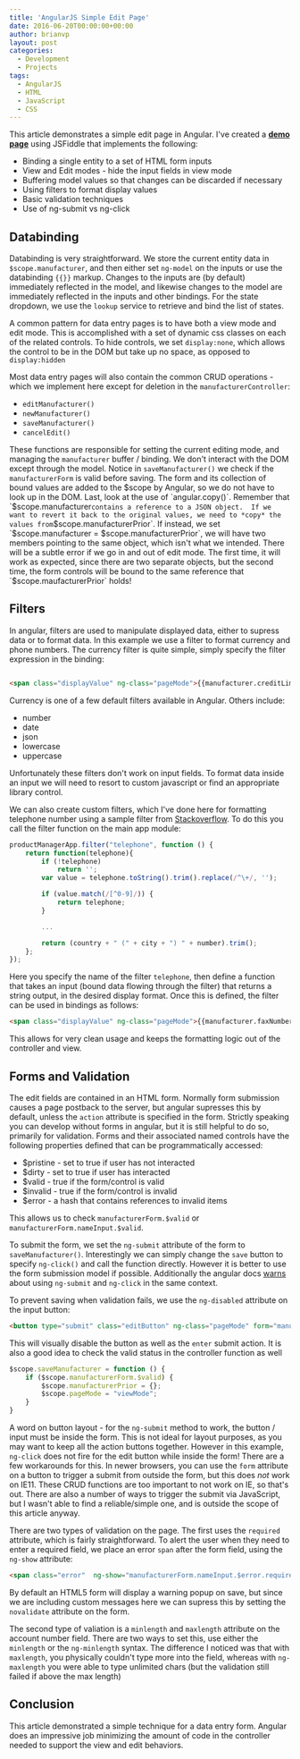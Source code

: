 ```yaml
---
title: 'AngularJS Simple Edit Page'
date: 2016-06-20T00:00:00+00:00
author: brianvp
layout: post
categories:
  - Development
  - Projects
tags:
  - AngularJS
  - HTML
  - JavaScript
  - CSS
---
```


This article demonstrates a simple edit page in Angular.
I've created a **[demo page](https://jsfiddle.net/brnvndr/44Let626/)** using JSFiddle that implements the following:

- Binding a single entity to a set of HTML form inputs
- View and Edit modes - hide the input fields in view mode
- Buffering model values so that changes can be discarded if necessary
- Using filters to format display values
- Basic validation techniques
- Use of ng-submit vs ng-click

## Databinding

Databinding is very straightforward.  We store the current entity data in `$scope.manufacturer`, and then either set `ng-model` on the inputs or use the databinding `{{}}` markup.  Changes to the inputs are (by default) immediately reflected in the model, and likewise changes to the model are immediately reflected in the inputs and other bindings. For the state dropdown, we use the `lookup` service to retrieve and bind the list of states. 

A common pattern for data entry pages is to have both a view mode and edit mode. This is accomplished with a set of dynamic css classes on each of the related controls. To hide controls, we set `display:none`, which allows the control to be in the DOM but take up no space, as opposed to `display:hidden` 

Most data entry pages will also contain the common CRUD operations - which we implement here except for deletion in the `manufacturerController`:

- `editManufacturer()`
- `newManufacturer()`
- `saveManufacturer()`
- `cancelEdit()`

These functions are responsible for setting the current editing mode, and managing the `manufacturer` buffer / binding. We don't interact with the DOM except through the model.  Notice in `saveManufacturer()` we check if the `manufacturerForm` is valid before saving.  The form and its collection of bound values are added to the $scope by Angular, so we do not have to look up in the DOM.   Last, look at the use of `angular.copy()`.  Remember that `$scope.manufacturer` contains a reference to a JSON object.  If we want to revert it back to the original values, we need to *copy* the values from `$scope.manufacturerPrior`. If instead, we set `$scope.manufacturer = $scope.manufacturerPrior`, we will have two members pointing to the same object, which isn't what we intended.  There will be a subtle error if we go in and out of edit mode.  The first time, it will work as expected, since there are two separate objects, but the second time, the form controls will be bound to the same reference that `$scope.maufacturerPrior` holds!

## Filters

In angular, filters are used to manipulate displayed data, either to supress data or to format data.  In this example we use a filter to format currency and phone numbers.  The currency filter is quite simple, simply specify the filter expression in the binding:

```html

<span class="displayValue" ng-class="pageMode">{{manufacturer.creditLimit | currency}}</span>

```

Currency is one of a few default filters available in Angular. Others include:

- number
- date
- json
- lowercase
- uppercase

Unfortunately these filters don't work on input fields. To format data inside an input we will need to resort to custom javascript or find an appropriate library control.  

We can also create custom filters, which I've done here for formatting telephone number using a sample filter from [Stackoverflow]( http://stackoverflow.com/a/12728924/24892).  To do this you call the filter function on the main app module:

```javascript
productManagerApp.filter("telephone", function () {
    return function(telephone){
        if (!telephone)
            return '';
        var value = telephone.toString().trim().replace(/^\+/, '');

        if (value.match(/[^0-9]/)) {
            return telephone;
        }

        ...

        return (country + " (" + city + ") " + number).trim();
    };
});

```

Here you specify the name of the filter `telephone`, then define a function that takes an input (bound data flowing through the filter) that returns a string output, in the desired display format.  Once this is defined, the filter can be used in bindings as follows:

```html
<span class="displayValue" ng-class="pageMode">{{manufacturer.faxNumber | telephone}}</span>
```

This allows for very clean usage and keeps the formatting logic out of the controller and view.  

## Forms and Validation

The edit fields are contained in an HTML form.   Normally form submission causes a page postback to the server, but angular supresses this by default, unless the `action` attribute is specified in the form.  Strictly speaking you can develop without forms in angular, but it is still helpful to do so, primarily for validation.  Forms and their associated named controls have the following properties defined that can be programmatically accessed:

- $pristine - set to true if user has not interacted
- $dirty - set to true if user has interacted
- $valid - true if the form/control is valid
- $invalid - true if the form/control is invalid
- $error - a hash that contains references to invalid items

This allows us to check `manufacturerForm.$valid` or `manufacturerForm.nameInput.$valid`.   

To submit the form, we set the `ng-submit` attribute of the form to `saveManufacturer()`. Interestingly we can simply change the `save` button to specify `ng-click()` and call the function directly.   However it is better to use the form submission model if possible.  Additionally the angular docs [warns](https://docs.angularjs.org/api/ng/directive/ngSubmit) about using `ng-submit` and `ng-click` in the same context.  

To prevent saving when validation fails, we use the `ng-disabled` attribute on the input button:

```html
<button type="submit" class="editButton" ng-class="pageMode" form="manufacturerForm"  ng-disabled="manufacturerForm.$invalid">Save</button>
```

This will visually disable the button as well as the `enter` submit action.  It is also a good idea to check the valid status in the controller function as well

```javascript
$scope.saveManufacturer = function () {
    if ($scope.manufacturerForm.$valid) {
        $scope.manufacturerPrior = {};
        $scope.pageMode = "viewMode";
    }
}
```

A  word on button layout - for the `ng-submit` method to work, the button / input must be inside the form.  This is not ideal for layout purposes, as you may want to keep all the action buttons together.  However in this example, `ng-click` does not fire for the edit button while inside the form!  There are a few workarounds for this.  In newer browsers, you can use the `form` attribute on a button to trigger a submit from outside the form, but this does *not* work on IE11.  These CRUD functions are too important to not work on IE, so that's out.  There are also a number of ways to trigger the submit via JavaScript, but I wasn't able to find a reliable/simple one, and is outside the scope of this article anyway.

There are two types of validation on the page.  The first uses the `required` attribute, which is fairly straightforward.  To alert the user when they need to enter a required field, we place an error `span` after the form field, using the `ng-show` attribute:

```html
<span class="error"  ng-show="manufacturerForm.nameInput.$error.required">Name field is required</span>
```   

By default an HTML5 form will display a warning popup on save, but since we are including custom messages here we can supress this by setting the `novalidate` attribute on the form.  

The second type of valiation is a `minlength` and `maxlength` attribute on the account number field.  There are two ways to set this, use either the `minlength` or the `ng-minlength` syntax.   The difference I noticed was that with `maxlength`, you physically couldn't type more into the field, whereas with `ng-maxlength` you were able to type unlimited chars (but the validation still failed if above the max length) 

## Conclusion

This article demonstrated a simple technique for a data entry form.  Angular does an impressive job minimizing the amount of code in the controller needed to support the view and edit behaviors. 
